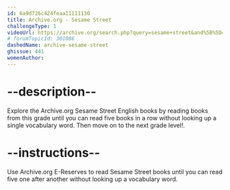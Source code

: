 ```yaml
---
id: 6a9d726c424feaa11111130
title: Archive.org - Sesame Street
challengeType: 1
videoUrl: https://archive.org/search.php?query=sesame+street&and%5B%5D=loans__status__status%3A%22AVAILABLE%22&page=2
# forumTopicId: 301086
dashedName: archive-sesame-street
ghissue: 441
womenAuthor: 
---
```


# --description--

Explore the Archive.org Sesame Street English books by reading books from this grade until you can read five books in a row without looking up a single vocabulary word. Then move on to the next grade level!.

# --instructions--

Use Archive.org E-Reserves to read Sesame Street books until you can read five one after another without looking up a vocabulary word. 